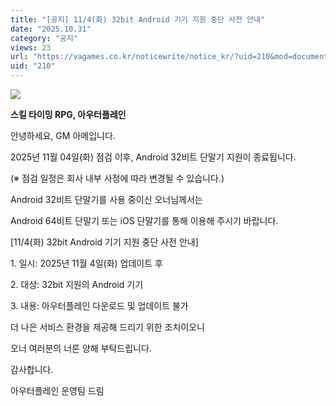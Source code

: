 ```yaml
---
title: "[공지] 11/4(화) 32bit Android 기기 지원 중단 사전 안내"
date: "2025.10.31"
category: "공지"
views: 23
url: "https://vagames.co.kr/noticewrite/notice_kr/?uid=210&mod=document"
uid: "210"
---
```


![](/images/news/live/kr/210-3f7e58e6.webp)

**스킬 타이밍 RPG, 아우터플레인**

안녕하세요, GM 아메입니다.

  

2025년 11월 04일(화) 점검 이후, Android 32비트 단말기 지원이 종료됩니다.

(※ 점검 일정은 회사 내부 사정에 따라 변경될 수 있습니다.)

  

Android 32비트 단말기를 사용 중이신 오너님께서는

Android 64비트 단말기 또는 iOS 단말기를 통해 이용해 주시기 바랍니다.

  

\[11/4(화) 32bit Android 기기 지원 중단 사전 안내\]

  

1\. 일시: 2025년 11월 4일(화) 업데이트 후

  

2\. 대상: 32bit 지원의 Android 기기

  

3\. 내용: 아우터플레인 다운로드 및 업데이트 불가

  

더 나은 서비스 환경을 제공해 드리기 위한 조치이오니

오너 여러분의 너른 양해 부탁드립니다.

  

감사합니다.

아우터플레인 운영팀 드림